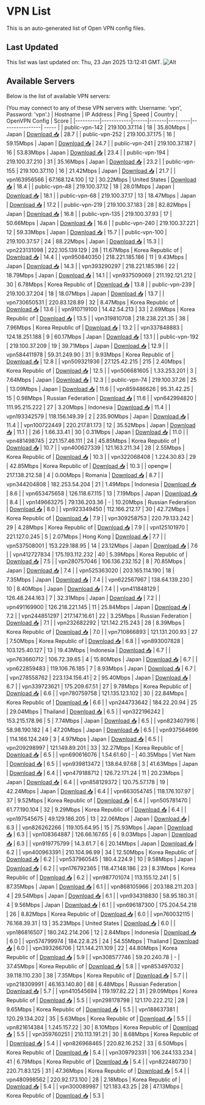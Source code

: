 # VPN List

This is an auto-generated list of Open VPN config files.

## Last Updated

This list was last updated on: Thu, 23 Jan 2025 13:12:41 GMT.
![Alt](https://repobeats.axiom.co/api/embed/186b98318ef1479477931607c1ad7d823f12451f.svg "Repobeats analytics image")

## Available Servers

Below is the list of available VPN servers:

(You may connect to any of these VPN servers with: Username: 'vpn', Password: 'vpn'.)
| Hostname | IP Address | Ping | Speed | Country | OpenVPN Config | Score |
|----------|------------|------|-------|---------|----------------| ----- |
| public-vpn-142 | 219.100.37.114 | 18 | 35.80Mbps | Japan | [Download 📥](./configs/server_0_JP.ovpn) | 28.7 |
| public-vpn-252 | 219.100.37.175 | 16 | 59.15Mbps | Japan | [Download 📥](./configs/server_1_JP.ovpn) | 24.7 |
| public-vpn-241 | 219.100.37.187 | 16 | 53.83Mbps | Japan | [Download 📥](./configs/server_2_JP.ovpn) | 23.4 |
| public-vpn-194 | 219.100.37.210 | 31 | 35.16Mbps | Japan | [Download 📥](./configs/server_3_JP.ovpn) | 23.2 |
| public-vpn-155 | 219.100.37.110 | 16 | 21.42Mbps | Japan | [Download 📥](./configs/server_4_JP.ovpn) | 21.7 |
| vpn163956566 | 67.168.124.100 | 12 | 30.22Mbps | United States | [Download 📥](./configs/server_5_US.ovpn) | 18.4 |
| public-vpn-48 | 219.100.37.12 | 18 | 28.01Mbps | Japan | [Download 📥](./configs/server_6_JP.ovpn) | 18.1 |
| public-vpn-68 | 219.100.37.17 | 13 | 18.47Mbps | Japan | [Download 📥](./configs/server_7_JP.ovpn) | 17.2 |
| public-vpn-219 | 219.100.37.183 | 28 | 82.82Mbps | Japan | [Download 📥](./configs/server_8_JP.ovpn) | 16.8 |
| public-vpn-135 | 219.100.37.93 | 17 | 50.66Mbps | Japan | [Download 📥](./configs/server_9_JP.ovpn) | 16.6 |
| public-vpn-240 | 219.100.37.221 | 12 | 59.33Mbps | Japan | [Download 📥](./configs/server_10_JP.ovpn) | 15.7 |
| public-vpn-100 | 219.100.37.57 | 24 | 88.22Mbps | Japan | [Download 📥](./configs/server_11_JP.ovpn) | 15.3 |
| vpn223131098 | 222.105.139.129 | 28 | 11.67Mbps | Korea Republic of | [Download 📥](./configs/server_12_KR.ovpn) | 14.4 |
| vpn950840350 | 218.221.185.186 | 11 | 9.43Mbps | Japan | [Download 📥](./configs/server_13_JP.ovpn) | 14.3 |
| vpn393290297 | 218.221.185.186 | 22 | 18.79Mbps | Japan | [Download 📥](./configs/server_14_JP.ovpn) | 14.1 |
| vpn937509069 | 211.192.121.212 | 30 | 6.78Mbps | Korea Republic of | [Download 📥](./configs/server_15_KR.ovpn) | 13.8 |
| public-vpn-239 | 219.100.37.204 | 18 | 18.07Mbps | Japan | [Download 📥](./configs/server_16_JP.ovpn) | 13.7 |
| vpn730650531 | 220.83.128.89 | 32 | 8.47Mbps | Korea Republic of | [Download 📥](./configs/server_17_KR.ovpn) | 13.6 |
| vpn910719100 | 14.42.54.213 | 33 | 2.69Mbps | Korea Republic of | [Download 📥](./configs/server_18_KR.ovpn) | 13.5 |
| vpn319810708 | 218.238.221.35 | 38 | 7.96Mbps | Korea Republic of | [Download 📥](./configs/server_19_KR.ovpn) | 13.2 |
| vpn337848883 | 124.18.251.188 | 9 | 60.17Mbps | Japan | [Download 📥](./configs/server_20_JP.ovpn) | 13.1 |
| public-vpn-192 | 219.100.37.209 | 19 | 39.71Mbps | Japan | [Download 📥](./configs/server_21_JP.ovpn) | 12.9 |
| vpn584411978 | 59.31.249.90 | 31 | 9.93Mbps | Korea Republic of | [Download 📥](./configs/server_22_KR.ovpn) | 12.8 |
| vpn509321936 | 27.125.42.215 | 215 | 2.40Mbps | Korea Republic of | [Download 📥](./configs/server_23_KR.ovpn) | 12.5 |
| vpn506681605 | 1.33.253.201 | 3 | 7.64Mbps | Japan | [Download 📥](./configs/server_24_JP.ovpn) | 12.3 |
| public-vpn-74 | 219.100.37.26 | 25 | 13.09Mbps | Japan | [Download 📥](./configs/server_25_JP.ovpn) | 11.6 |
| vpn859486626 | 95.31.42.25 | 15 | 0.98Mbps | Russian Federation | [Download 📥](./configs/server_26_RU.ovpn) | 11.6 |
| vpn642994820 | 111.95.215.222 | 27 | 3.20Mbps | Indonesia | [Download 📥](./configs/server_27_ID.ovpn) | 11.4 |
| vpn193342579 | 118.156.149.39 | 2 | 235.90Mbps | Japan | [Download 📥](./configs/server_28_JP.ovpn) | 11.4 |
| vpn100722449 | 220.217.81.173 | 12 | 35.52Mbps | Japan | [Download 📥](./configs/server_29_JP.ovpn) | 11.1 |
| 2i6 | 1.66.33.41 | 30 | 0.31Mbps | Japan | [Download 📥](./configs/server_30_JP.ovpn) | 11.0 |
| vpn481498745 | 221.157.46.111 | 24 | 45.85Mbps | Korea Republic of | [Download 📥](./configs/server_31_KR.ovpn) | 10.7 |
| vpn400627339 | 121.163.211.34 | 28 | 2.55Mbps | Korea Republic of | [Download 📥](./configs/server_32_KR.ovpn) | 10.3 |
| vpn322068408 | 1.224.30.83 | 29 | 42.85Mbps | Korea Republic of | [Download 📥](./configs/server_33_KR.ovpn) | 10.3 |
| opengw | 217.138.212.58 | 4 | 0.00Mbps | Romania | [Download 📥](./configs/server_34_RO.ovpn) | 8.7 |
| vpn344204808 | 182.253.54.204 | 21 | 1.49Mbps | Indonesia | [Download 📥](./configs/server_35_ID.ovpn) | 8.6 |
| vpn653475658 | 126.118.67.115 | 13 | 7.19Mbps | Japan | [Download 📥](./configs/server_36_JP.ovpn) | 8.4 |
| vpn149663275 | 79.136.203.36 | - | 10.20Mbps | Russian Federation | [Download 📥](./configs/server_37_RU.ovpn) | 8.0 |
| vpn923349450 | 112.166.212.17 | 30 | 42.72Mbps | Korea Republic of | [Download 📥](./configs/server_38_KR.ovpn) | 7.9 |
| vpn309258753 | 220.79.133.242 | 29 | 4.28Mbps | Korea Republic of | [Download 📥](./configs/server_39_KR.ovpn) | 7.9 |
| vpn125101970 | 221.127.0.245 | 5 | 2.07Mbps | Hong Kong | [Download 📥](./configs/server_40_HK.ovpn) | 7.7 |
| vpn537508001 | 153.229.188.95 | 14 | 23.12Mbps | Japan | [Download 📥](./configs/server_41_JP.ovpn) | 7.6 |
| vpn412727834 | 175.193.112.232 | 40 | 5.39Mbps | Korea Republic of | [Download 📥](./configs/server_42_KR.ovpn) | 7.5 |
| vpn280757046 | 106.136.232.152 | 8 | 70.85Mbps | Japan | [Download 📥](./configs/server_43_JP.ovpn) | 7.4 |
| vpn525363020 | 203.165.114.190 | 18 | 7.35Mbps | Japan | [Download 📥](./configs/server_44_JP.ovpn) | 7.4 |
| vpn622567967 | 138.64.139.230 | 10 | 8.40Mbps | Japan | [Download 📥](./configs/server_45_JP.ovpn) | 7.4 |
| vpn411848129 | 126.48.244.163 | 7 | 32.31Mbps | Japan | [Download 📥](./configs/server_46_JP.ovpn) | 7.2 |
| vpn491169900 | 126.218.221.145 | 11 | 25.84Mbps | Japan | [Download 📥](./configs/server_47_JP.ovpn) | 7.2 |
| vpn244851297 | 217.147.16.61 | 22 | 3.25Mbps | Russian Federation | [Download 📥](./configs/server_48_RU.ovpn) | 7.1 |
| vpn232682292 | 121.142.215.243 | 28 | 8.39Mbps | Korea Republic of | [Download 📥](./configs/server_49_KR.ovpn) | 7.0 |
| vpn710866893 | 121.131.200.93 | 27 | 7.50Mbps | Korea Republic of | [Download 📥](./configs/server_50_KR.ovpn) | 6.8 |
| vpn893007828 | 103.125.40.127 | 13 | 19.43Mbps | Indonesia | [Download 📥](./configs/server_51_ID.ovpn) | 6.7 |
| vpn763660712 | 106.72.39.65 | 4 | 15.80Mbps | Japan | [Download 📥](./configs/server_52_JP.ovpn) | 6.7 |
| vpn622859483 | 119.106.76.185 | 7 | 8.93Mbps | Japan | [Download 📥](./configs/server_53_JP.ovpn) | 6.7 |
| vpn278558762 | 223.134.156.41 | 2 | 95.40Mbps | Japan | [Download 📥](./configs/server_54_JP.ovpn) | 6.7 |
| vpn339723621 | 175.209.67.51 | 27 | 9.78Mbps | Korea Republic of | [Download 📥](./configs/server_55_KR.ovpn) | 6.6 |
| vpn780759758 | 121.135.123.102 | 30 | 22.84Mbps | Korea Republic of | [Download 📥](./configs/server_56_KR.ovpn) | 6.6 |
| vpn244733642 | 184.22.20.94 | 25 | 29.04Mbps | Thailand | [Download 📥](./configs/server_57_TH.ovpn) | 6.5 |
| vpn322196242 | 153.215.178.96 | 5 | 7.74Mbps | Japan | [Download 📥](./configs/server_58_JP.ovpn) | 6.5 |
| vpn823407916 | 58.98.190.182 | 4 | 47.20Mbps | Japan | [Download 📥](./configs/server_59_JP.ovpn) | 6.5 |
| vpn937564696 | 114.166.124.249 | 3 | 4.97Mbps | Japan | [Download 📥](./configs/server_60_JP.ovpn) | 6.5 |
| vpn209298997 | 121.149.89.201 | 33 | 32.27Mbps | Korea Republic of | [Download 📥](./configs/server_61_KR.ovpn) | 6.5 |
| vpn690616076 | 1.54.61.60 | - | 40.35Mbps | Viet Nam | [Download 📥](./configs/server_62_VN.ovpn) | 6.5 |
| vpn939813472 | 138.64.97.68 | 3 | 41.63Mbps | Japan | [Download 📥](./configs/server_63_JP.ovpn) | 6.4 |
| vpn479188712 | 126.72.171.24 | 11 | 20.23Mbps | Japan | [Download 📥](./configs/server_64_JP.ovpn) | 6.4 |
| vpn858129372 | 120.75.57.178 | 19 | 42.24Mbps | Japan | [Download 📥](./configs/server_65_JP.ovpn) | 6.4 |
| vpn663054745 | 118.176.107.97 | 37 | 9.52Mbps | Korea Republic of | [Download 📥](./configs/server_66_KR.ovpn) | 6.4 |
| vpn505781470 | 61.77.190.104 | 32 | 9.29Mbps | Korea Republic of | [Download 📥](./configs/server_67_KR.ovpn) | 6.4 |
| vpn197545675 | 49.129.186.205 | 13 | 22.06Mbps | Japan | [Download 📥](./configs/server_68_JP.ovpn) | 6.3 |
| vpn826262266 | 119.105.64.95 | 15 | 75.93Mbps | Japan | [Download 📥](./configs/server_69_JP.ovpn) | 6.3 |
| vpn108364887 | 126.66.167.65 | 6 | 9.03Mbps | Japan | [Download 📥](./configs/server_70_JP.ovpn) | 6.3 |
| vpn919775799 | 14.3.61.7 | 6 | 20.14Mbps | Japan | [Download 📥](./configs/server_71_JP.ovpn) | 6.2 |
| vpn400963391 | 210.104.96.99 | 34 | 12.50Mbps | Korea Republic of | [Download 📥](./configs/server_72_KR.ovpn) | 6.2 |
| vpn537960545 | 180.4.224.9 | 10 | 9.58Mbps | Japan | [Download 📥](./configs/server_73_JP.ovpn) | 6.2 |
| vpn176792365 | 118.47.148.186 | 23 | 8.31Mbps | Korea Republic of | [Download 📥](./configs/server_74_KR.ovpn) | 6.2 |
| vpn987701074 | 113.155.12.241 | 5 | 87.35Mbps | Japan | [Download 📥](./configs/server_75_JP.ovpn) | 6.1 |
| vpn868105966 | 203.188.211.203 | 4 | 29.54Mbps | Japan | [Download 📥](./configs/server_76_JP.ovpn) | 6.1 |
| vpn934318830 | 58.95.180.31 | 4 | 9.56Mbps | Japan | [Download 📥](./configs/server_77_JP.ovpn) | 6.1 |
| vpn696187300 | 175.204.54.218 | 26 | 8.82Mbps | Korea Republic of | [Download 📥](./configs/server_78_KR.ovpn) | 6.0 |
| vpn760032115 | 76.168.39.31 | 13 | 35.23Mbps | United States | [Download 📥](./configs/server_79_US.ovpn) | 6.0 |
| vpn186816507 | 180.242.214.206 | 12 | 2.84Mbps | Indonesia | [Download 📥](./configs/server_80_ID.ovpn) | 6.0 |
| vpn574799974 | 184.22.8.25 | 24 | 54.55Mbps | Thailand | [Download 📥](./configs/server_81_TH.ovpn) | 6.0 |
| vpn393266706 | 121.144.211.109 | 22 | 44.80Mbps | Korea Republic of | [Download 📥](./configs/server_82_KR.ovpn) | 5.9 |
| vpn308577746 | 59.20.240.78 | - | 37.45Mbps | Korea Republic of | [Download 📥](./configs/server_83_KR.ovpn) | 5.8 |
| vpn853497032 | 39.118.110.230 | 38 | 7.35Mbps | Korea Republic of | [Download 📥](./configs/server_84_KR.ovpn) | 5.7 |
| vpn218309991 | 46.163.140.80 | 68 | 6.48Mbps | Russian Federation | [Download 📥](./configs/server_85_RU.ovpn) | 5.7 |
| vpn410545694 | 119.197.82.22 | 31 | 29.09Mbps | Korea Republic of | [Download 📥](./configs/server_86_KR.ovpn) | 5.5 |
| vpn298178798 | 121.170.222.212 | 28 | 9.65Mbps | Korea Republic of | [Download 📥](./configs/server_87_KR.ovpn) | 5.5 |
| vpn188637381 | 120.29.134.202 | 35 | 5.63Mbps | Korea Republic of | [Download 📥](./configs/server_88_KR.ovpn) | 5.5 |
| vpn821614384 | 1.245.157.22 | 30 | 8.10Mbps | Korea Republic of | [Download 📥](./configs/server_89_KR.ovpn) | 5.5 |
| vpn359760251 | 210.113.191.21 | 30 | 8.68Mbps | Korea Republic of | [Download 📥](./configs/server_90_KR.ovpn) | 5.4 |
| vpn826968465 | 220.82.16.252 | 33 | 6.50Mbps | Korea Republic of | [Download 📥](./configs/server_91_KR.ovpn) | 5.4 |
| vpn309792331 | 106.244.133.234 | 41 | 6.79Mbps | Korea Republic of | [Download 📥](./configs/server_92_KR.ovpn) | 5.4 |
| vpn822480730 | 220.71.83.125 | 31 | 47.36Mbps | Korea Republic of | [Download 📥](./configs/server_93_KR.ovpn) | 5.4 |
| vpn480998562 | 220.92.173.100 | 28 | 2.18Mbps | Korea Republic of | [Download 📥](./configs/server_94_KR.ovpn) | 5.4 |
| vpn300089987 | 121.183.43.25 | 28 | 47.13Mbps | Korea Republic of | [Download 📥](./configs/server_95_KR.ovpn) | 5.3 |
